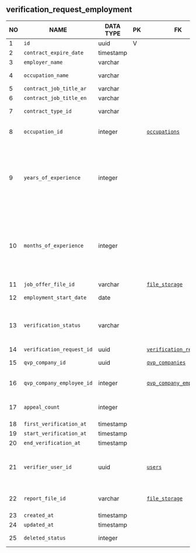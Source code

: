 verification_request_employment
----------------------------


NO | NAME | DATA TYPE | PK | FK | DESCRIPTION  | COMMENTS          
---|------|-----------|----|----|--------------|----------
1|`id` | uuid | V |  | autogen | 
2|`contract_expire_date` | timestamp |  |  |  | 
3|`employer_name` | varchar |  |  | Employer name | 
4|`occupation_name` | varchar |  |  | Occupation name as specified in the contract | 
5|`contract_job_title_ar` | varchar |  |  | Job title in Arabic | 
6|`contract_job_title_en` | varchar |  |  | Job title in English | 
7|`contract_type_id` | varchar |  |  | full time, internship | full time, internship
8|`occupation_id` | integer |  | [`occupations`](occupations.md) | An occupation from the list of occupations that matches occupation_name | 
9|`years_of_experience` | integer |  |  | Months of experience and years of experience means the same but there's a complicated calculation logic under the hood which uses months and years in different places, so instead of recalculating every time it is stored like this | 
10|`months_of_experience` | integer |  |  | Months of experience and years of experience means the same but there's a complicated calculation logic under the hood which uses months and years in different places, so instead of recalculating every time it is stored like this | 
11|`job_offer_file_id` | varchar |  | [`file_storage`](file_storage.md) |   | 
12|`employment_start_date` | date |  |  | TODO: pls clarify what 'join' means. | employment start date
13|`verification_status` | varchar |  |  | One of: Pending,In progress, For Update, Updated, On hold, Verified, Unable to verify, Rejected, Rejected, Withdrawn | 
14|`verification_request_id` | uuid |  | [`verification_requests`](verification_requests.md) |  | 
15|`qvp_company_id` | uuid |  | [`qvp_companies`](qvp_companies.md) | Service provider who does the verification | 
16|`qvp_company_employee_id` | integer |  | [`qvp_company_employees`](qvp_company_employees.md) | Service provider employee assigned for this verification | 
17|`appeal_count` | integer |  |  | Candidate can appeal requests in Rejected or Unable to verify statuses | 
18|`first_verification_at` | timestamp |  |  |  | 
19|`start_verification_at` | timestamp |  |  |  | 
20|`end_verification_at` | timestamp |  |  |  | 
21|`verifier_user_id` | uuid |  | [`users`](users.md) | User that did the verification. This must be the same user as assigned to qvp_company_employee_id | TODO: not needed?
22|`report_file_id` | varchar |  | [`file_storage`](file_storage.md) | uuid. a ref to a file containing the verification report | 
23|`created_at` | timestamp |  |  |  | 
24|`updated_at` | timestamp |  |  |  | 
25|`deleted_status` | integer |  |  | 0 - active record, 1 - deleted record. | 

